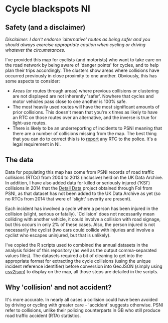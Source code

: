 # Cycle blackspots NI
## Safety (and a disclaimer)
*Disclaimer: I don't endorse 'alternative' routes as being safer and you should always exercise appropriate caution when cycling or driving whatever the circumstances.*

I've provided this map for cyclists (and motorists) who want to take care on the road network by being aware of 'danger points' for cycles, and to help plan their trips accordingly. The clusters show areas where collisions have occurred previously in close proximity to one another. Obviously, this has some aspects to consider:
* Areas (or routes through areas) where previous collisions or clustering are not displayed are not inherently 'safer'. Nowhere that cycles and motor vehicles pass close to one another is 100% safe.
* The most heavily used routes will have the most significant amounts of prior collisions. This doesn't mean that you're x times as likely to have an RTC on those routes over an alternative, and the inverse is true for light-use routes.
* There is likely to be an underreporting of incidents to PSNI meaning that there are a number of collisions missing from the map. The best thing that you can do to correct this is to [report](http://www.psni.police.uk/collision_care_pack.pdf) any RTC to the police. It's a legal requirement in NI.

## The data
Data for populating this map has come from PSNI records of road traffic collisions (RTCs) from 2004 to 2013 (inclusive) held on the UK Data Archive. In addition, I have also added data for killed or seriously injured ('KSI') collisions in 2014 that the [Detail Data](http://data.nicva.org/dataset/road-traffic-collision-data-ksi-northern-ireland) project obtained through FoI from PSNI, as that dataset has not been added to the UK Data Archive as yet (so no RTCs from 2014 that were of 'slight' severity are present).

Each incident has involved a cycle where a person has been injured in the collision (slight, serious or fatally). 'Collision' does not necessarily mean colliding with another vehicle, it could involve a collision with road signage, but this occurs in only 2% of these cases. Also, the person injured is not necessarily the cyclist (two cars could collide with injuries and involve a cyclist who escapes uninjured, but that is unlikely). 

I've copied the R scripts used to combined the annual datasets in the analysis folder of this repository (as well as the output comma-separated values files). The datasets required a bit of cleaning to get into the appropriate format for extracting the cycle collisions (using the unique incident reference identifier) before conversion into GeoJSON (simply using [csv2json](https://github.com/mapbox/csv2geojson)) to display on the map, all those steps are detailed in the scripts.

## Why 'collision' and not accident?
It's more accurate. In nearly all cases a collision could have been avoided by driving or cycling with greater care - 'accident' suggests otherwise. PSNI refer to collisions, unlike their policing counterparts in GB who still produce road traffic accident (RTA) statistics.

